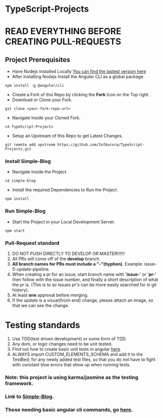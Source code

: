 # TypeScript-Projects

# READ EVERYTHING BEFORE CREATING PULL-REQUESTS

## Project Prerequisites

- Have Nodejs Installed Locally [You can find the lastest version here](https://nodejs.org/en/)
- After Installing Nodejs Install the Angular CLI as a global package.

```
npm install -g @angular/cli
```

- Create a Fork of this Repo by clicking the **Fork** Icon on the Top right.
- Download or Clone your Fork.

```
git clone <your-fork-repo-url>
```

- Navigate Inside your Cloned Fork.

```
cd TypeScript-Projects
```

- Setup an Upstream of this Repo to get Latest Changes.

```
git remote add upstream https://github.com/InfAurora/TypeScript-Projects.git
```

### Install Simple-Blog

- Navigate Inside the Project.

```
cd simple-blog
```

- Install the required Dependencies to Run the Project.

```
npm install
```

### Run Simple-Blog

- Start the Project in your Local Development Server.

```
npm start
```

### Pull-Request standard

1. DO NOT PUSH DIRECTLY TO DEVELOP OR MASTER!!!!!!
1. All PRs will come off of the **develop** branch.
1. **All branch names for PRs must include a "-"(hyphen)**. Example: issue-5-update-pipeline.
1. When creating a pr for an issue, start branch name with '**issue-**' or '**pr-**' then follow with the issue number, and finally a short description of what the pr is. (This is to so issues pr's can be more easily searched for in git history).
1. At least **one** approval before merging.
1. If the update is a visual(front-end) change, please attach an image, so that we can see the change.

# Testing standards

1. Use TDD(test driven development) or some form of TDD.
1. Any dom, or logic changes need to be unit tested.
1. Find out how to create basic unit tests in angular <a href="https://angular.io/guide/testing">here</a>.
1. ALWAYS import CUSTOM_ELEMENTS_SCHEMA and add it to the TestBed; for any newly added test files, so that you do not have to fight with constant blue errors that show up when running tests.

### Note: this project is using karma/jasmine as the testing framework.

### Link to <a href="http://simple-blog-s3-bucket.s3-website.us-east-2.amazonaws.com/">Simple-Blog</a>.

### Those needing basic angular cli commands, go <a href="https://github.com/InfAurora/TypeScript-Projects/blob/develop/simple-blog/README.md">here</a>.
